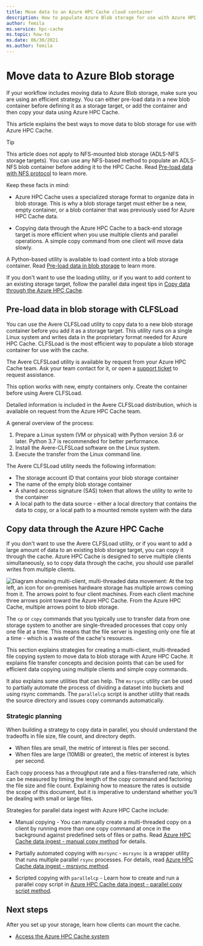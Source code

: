 ```yaml
---
title: Move data to an Azure HPC Cache cloud container 
description: How to populate Azure Blob storage for use with Azure HPC Cache
author: femila
ms.service: hpc-cache
ms.topic: how-to
ms.date: 06/30/2021
ms.author: femila
---
```


# Move data to Azure Blob storage

If your workflow includes moving data to Azure Blob storage, make sure you are using an efficient strategy. You can either pre-load data in a new blob container before defining it as a storage target, or add the container and then copy your data using Azure HPC Cache.

This article explains the best ways to move data to blob storage for use with Azure HPC Cache.

> [!TIP]
>
> This article does not apply to NFS-mounted blob storage (ADLS-NFS storage targets). You can use any NFS-based method to populate an ADLS-NFS blob container before adding it to the HPC Cache. Read [Pre-load data with NFS protocol](nfs-blob-considerations.md#pre-load-data-with-nfs-protocol) to learn more.

Keep these facts in mind:

* Azure HPC Cache uses a specialized storage format to organize data in blob storage. This is why a blob storage target must either be a new, empty container, or a blob container that was previously used for Azure HPC Cache data.

* Copying data through the Azure HPC Cache to a back-end storage target is more efficient when you use multiple clients and parallel operations. A simple copy command from one client will move data slowly.

A Python-based utility is available to load content into a blob storage container. Read [Pre-load data in blob storage](#pre-load-data-in-blob-storage-with-clfsload) to learn more.

If you don't want to use the loading utility, or if you want to add content to an existing storage target, follow the parallel data ingest tips in [Copy data through the Azure HPC Cache](#copy-data-through-the-azure-hpc-cache).

## Pre-load data in blob storage with CLFSLoad

You can use the Avere CLFSLoad utility to copy data to a new blob storage container before you add it as a storage target. This utility runs on a single Linux system and writes data in the proprietary format needed for Azure HPC Cache. CLFSLoad is the most efficient way to populate a blob storage container for use with the cache.

The Avere CLFSLoad utility is available by request from your Azure HPC Cache team. Ask your team contact for it, or open a [support ticket](hpc-cache-support-ticket.md) to request assistance.

This option works with new, empty containers only. Create the container before using Avere CLFSLoad.

Detailed information is included in the Avere CLFSLoad distribution, which is available on request from the Azure HPC Cache team.

A general overview of the process:

1. Prepare a Linux system (VM or physical) with Python version 3.6 or later. Python 3.7 is recommended for better performance.
1. Install the Avere-CLFSLoad software on the Linux system.
1. Execute the transfer from the Linux command line.

The Avere CLFSLoad utility needs the following information:

* The storage account ID that contains your blob storage container
* The name of the empty blob storage container
* A shared access signature (SAS) token that allows the utility to write to the container
* A local path to the data source - either a local directory that contains the data to copy, or a local path to a mounted remote system with the data

## Copy data through the Azure HPC Cache

If you don't want to use the Avere CLFSLoad utility, or if you want to add a large amount of data to an existing blob storage target, you can copy it through the cache. Azure HPC Cache is designed to serve multiple clients simultaneously, so to copy data through the cache, you should use parallel writes from multiple clients.

![Diagram showing multi-client, multi-threaded data movement: At the top left, an icon for on-premises hardware storage has multiple arrows coming from it. The arrows point to four client machines. From each client machine three arrows point toward the Azure HPC Cache. From the Azure HPC Cache, multiple arrows point to blob storage.](media/hpc-cache-parallel-ingest.png)

The ``cp`` or ``copy`` commands that you typically use to transfer data from one storage system to another are single-threaded processes that copy only one file at a time. This means that the file server is ingesting only one file at a time - which is a waste of the cache's resources.

This section explains strategies for creating a multi-client, multi-threaded file copying system to move data to blob storage with Azure HPC Cache. It explains file transfer concepts and decision points that can be used for efficient data copying using multiple clients and simple copy commands.

It also explains some utilities that can help. The ``msrsync`` utility can be used to partially automate the process of dividing a dataset into buckets and using rsync commands. The ``parallelcp`` script is another utility that reads the source directory and issues copy commands automatically.

### Strategic planning

When building a strategy to copy data in parallel, you should understand the tradeoffs in file size, file count, and directory depth.

* When files are small, the metric of interest is files per second.
* When files are large (10MiBi or greater), the metric of interest is bytes per second.

Each copy process has a throughput rate and a files-transferred rate, which can be measured by timing the length of the copy command and factoring the file size and file count. Explaining how to measure the rates is outside the scope of this document, but it is imperative to understand whether you’ll be dealing with small or large files.

Strategies for parallel data ingest with Azure HPC Cache include:

* Manual copying - You can manually create a multi-threaded copy on a client by running more than one copy command at once in the background against predefined sets of files or paths. Read [Azure HPC Cache data ingest - manual copy method](hpc-cache-ingest-manual.md) for details.

* Partially automated copying with ``msrsync`` - ``msrsync`` is a wrapper utility that runs multiple parallel ``rsync`` processes. For details, read [Azure HPC Cache data ingest - msrsync method](hpc-cache-ingest-msrsync.md).

* Scripted copying with ``parallelcp`` - Learn how to create and run a parallel copy script in [Azure HPC Cache data ingest - parallel copy script method](hpc-cache-ingest-parallelcp.md).

## Next steps

After you set up your storage, learn how clients can mount the cache.

* [Access the Azure HPC Cache system](hpc-cache-mount.md)
